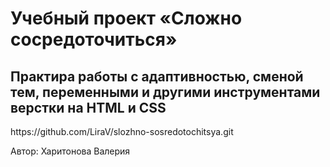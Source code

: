 <h1>Учебный проект «Сложно сосредоточиться»</h1>
<h2>Практира работы с адаптивностью, сменой тем, переменными и другими инструментами верстки на HTML и CSS</h2>
<p>https://github.com/LiraV/slozhno-sosredotochitsya.git</p>
<p>Автор: Харитонова Валерия</p>
